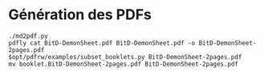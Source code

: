 # Génération des PDFs

    ./md2pdf.py
    pdfly cat BitD-DemonSheet.pdf BitD-DemonSheet.pdf -o BitD-DemonSheet-2pages.pdf
    $opt/pdfrw/examples/subset_booklets.py BitD-DemonSheet-2pages.pdf
    mv booklet.BitD-DemonSheet-2pages.pdf BitD-DemonSheet-2pages.pdf

<!-- Printing required to: pdf2img2pdf.sh BitD-DemonSheet-2pages.pdf --landscape -->
